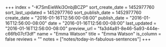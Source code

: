 +++
index = "-K7SmEieWki3OnbjBCZP"
sort_create_date = 1452977760
sort_last_updated = 1452977760
sort_publish_date = 1452977760
create_date = "2016-01-16T12:56:00-08:00"
publish_date = "2016-01-16T12:56:00-08:00"
date = "2016-01-16T12:56:00-08:00"
last_updated = "2016-01-16T12:56:00-08:00"
preview_url = "fa3d4a81-8e46-5a93-444e-c66fb07cf3df"
name = "Emma Watson"
title = "Emma Watson"
is_column = false
reviews = ""
notes = ["notes/today-in-fabulous-sentences"]
+++

